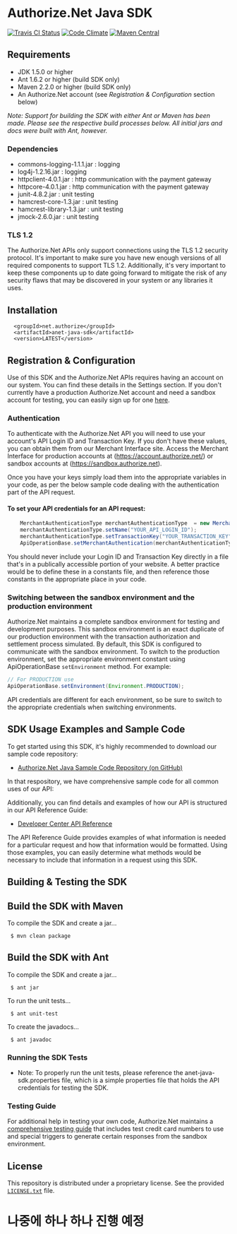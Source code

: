 # Authorize.Net Java SDK

[![Travis CI Status](https://travis-ci.org/AuthorizeNet/sdk-java.svg?branch=master)](https://travis-ci.org/AuthorizeNet/sdk-java)
[![Code Climate](https://codeclimate.com/github/AuthorizeNet/sdk-java/badges/gpa.svg)](https://codeclimate.com/github/AuthorizeNet/sdk-java)
[![Maven Central](https://img.shields.io/maven-central/v/net.authorize/anet-java-sdk.svg?style=flat)](http://mvnrepository.com/artifact/net.authorize/anet-java-sdk)

 
## Requirements
* JDK 1.5.0 or higher
* Ant 1.6.2 or higher (build SDK only)
* Maven 2.2.0 or higher (build SDK only)
* An Authorize.Net account (see _Registration & Configuration_ section below)

_Note: Support for building the SDK with either Ant or Maven has been made. Please see the respective build processes below.  All initial jars and docs were built with Ant, however._

### Dependencies
* commons-logging-1.1.1.jar : logging
* log4j-1.2.16.jar          : logging
* httpclient-4.0.1.jar      : http communication with the payment gateway
* httpcore-4.0.1.jar        : http communication with the payment gateway
* junit-4.8.2.jar           : unit testing
* hamcrest-core-1.3.jar     : unit testing
* hamcrest-library-1.3.jar  : unit testing
* jmock-2.6.0.jar           : unit testing

### TLS 1.2
The Authorize.Net APIs only support connections using the TLS 1.2 security protocol. It's important to make sure you have new enough versions of all required components to support TLS 1.2. Additionally, it's very important to keep these components up to date going forward to mitigate the risk of any security flaws that may be discovered in your system or any libraries it uses.


## Installation
```
  <groupId>net.authorize</groupId>
  <artifactId>anet-java-sdk</artifactId>
  <version>LATEST</version>
```

## Registration & Configuration
Use of this SDK and the Authorize.Net APIs requires having an account on our system. You can find these details in the Settings section.
If you don't currently have a production Authorize.Net account and need a sandbox account for testing, you can easily sign up for one [here](https://developer.authorize.net/sandbox/).

### Authentication
To authenticate with the Authorize.Net API you will need to use your account's API Login ID and Transaction Key. If you don't have these values, you can obtain them from our Merchant Interface site. Access the Merchant Interface for production accounts at (https://account.authorize.net/) or sandbox accounts at (https://sandbox.authorize.net).

Once you have your keys simply load them into the appropriate variables in your code, as per the below sample code dealing with the authentication part of the API request. 

#### To set your API credentials for an API request:
```java
    MerchantAuthenticationType merchantAuthenticationType  = new MerchantAuthenticationType() ;
    merchantAuthenticationType.setName("YOUR_API_LOGIN_ID");
    merchantAuthenticationType.setTransactionKey("YOUR_TRANSACTION_KEY");
    ApiOperationBase.setMerchantAuthentication(merchantAuthenticationType);
```

You should never include your Login ID and Transaction Key directly in a file that's in a publically accessible portion of your website. A better practice would be to define these in a constants file, and then reference those constants in the appropriate place in your code.

### Switching between the sandbox environment and the production environment
Authorize.Net maintains a complete sandbox environment for testing and development purposes. This sandbox environment is an exact duplicate of our production environment with the transaction authorization and settlement process simulated. By default, this SDK is configured to communicate with the sandbox environment. To switch to the production environment, set the appropriate environment constant using ApiOperationBase `setEnvironment` method.  For example:
```java
// For PRODUCTION use
ApiOperationBase.setEnvironment(Environment.PRODUCTION);
```

API credentials are different for each environment, so be sure to switch to the appropriate credentials when switching environments. 


## SDK Usage Examples and Sample Code
To get started using this SDK, it's highly recommended to download our sample code repository:
* [Authorize.Net Java Sample Code Repository (on GitHub)](https://github.com/AuthorizeNet/sample-code-java)

In that respository, we have comprehensive sample code for all common uses of our API:

Additionally, you can find details and examples of how our API is structured in our API Reference Guide:
* [Developer Center API Reference](http://developer.authorize.net/api/reference/index.html)

The API Reference Guide provides examples of what information is needed for a particular request and how that information would be formatted. Using those examples, you can easily determine what methods would be necessary to include that information in a request using this SDK.


## Building & Testing the SDK
Build the SDK with Maven
------------------------

To compile the SDK and create a jar...

 ` $ mvn clean package`

Build the SDK with Ant
----------------------

To compile the SDK and create a jar...

 ` $ ant jar`

To run the unit tests...

 ` $ ant unit-test`


To create the javadocs...

 ` $ ant javadoc`

### Running the SDK Tests
* Note:  To properly run the unit tests, please reference the
          anet-java-sdk.properties file, which is a simple properties file that
          holds the API credentials for testing the SDK.

### Testing Guide
For additional help in testing your own code, Authorize.Net maintains a [comprehensive testing guide](http://developer.authorize.net/hello_world/testing_guide/) that includes test credit card numbers to use and special triggers to generate certain responses from the sandbox environment.


## License
This repository is distributed under a proprietary license. See the provided [`LICENSE.txt`](/LICENSE.txt) file.

# 나중에 하나 하나 진행 예정 